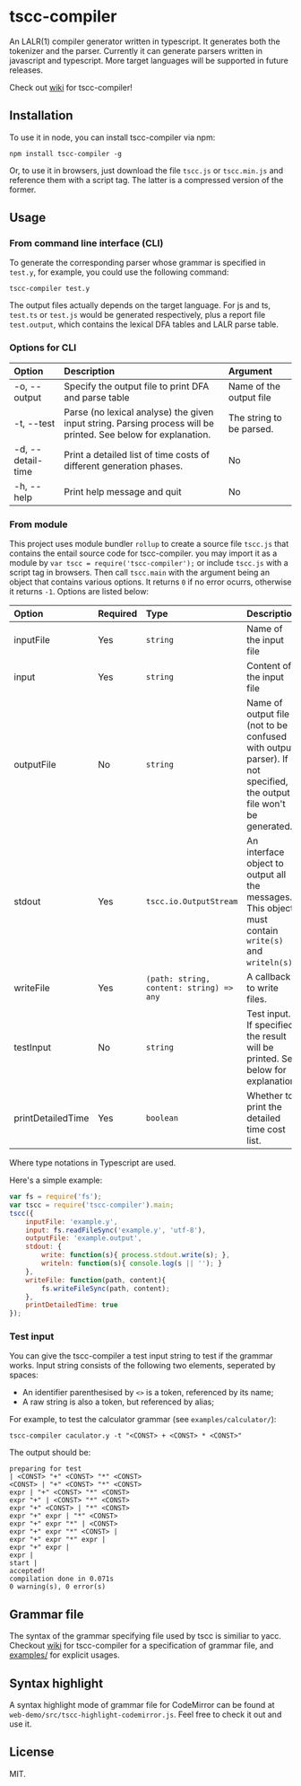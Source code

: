 # tscc-compiler
An LALR(1) compiler generator written in typescript. It generates both the tokenizer and the parser.
Currently it can generate parsers written in javascript and typescript. More target languages will be supported in future releases.

Check out [wiki](https://github.com/Hadron67/tscc-compiler/wiki) for tscc-compiler!

## Installation
To use it in node, you can install tscc-compiler via npm:
```shell
npm install tscc-compiler -g
```
Or, to use it in browsers, just download the file `tscc.js` or `tscc.min.js` and reference them with a script tag. The latter is a compressed version of the former.

## Usage
### From command line interface (CLI)
To generate the corresponding parser whose grammar is specified in `test.y`, for example, you could use the following command:
```shell
tscc-compiler test.y
```
The output files actually depends on the target language. For js and ts, `test.ts` or `test.js` would be generated respectively, plus a report file `test.output`, which contains the lexical DFA tables and LALR parse table.
### Options for CLI
| Option         | Description| Argument|
|:---------------|:----------|:---------------|
|-o, --output    |Specify the output file to print DFA and parse table|Name of the output file|
|-t, --test|Parse (no lexical analyse) the given input string. Parsing process will be printed. See below for explanation.|The string to be parsed.|
|-d, --detail-time|Print a detailed list of time costs of different generation phases.|No|
|-h, --help|Print help message and quit|No|
### From module
This project uses module bundler `rollup` to create a source file `tscc.js` that contains the entail source code for tscc-compiler. you may import it as a module by `var tscc = require('tscc-compiler');` or include `tscc.js` with a script tag in browsers. Then call `tscc.main` with the argument being an object that contains various options. It returns `0` if no error ocurrs, otherwise it returns `-1`. Options are listed below:

|Option |Required|Type|Description|
|:------|:-------|:---|:----------|
|inputFile|Yes|`string`|Name of the input file|
|input|Yes|`string`|Content of the input file|
|outputFile|No|`string`|Name of output file (not to be confused with output parser). If not specified, the output file won't be generated.|
|stdout|Yes|`tscc.io.OutputStream`|An interface object to output all the messages. This object must contain `write(s)` and `writeln(s)`.|
|writeFile|Yes|`(path: string, content: string) => any`|A callback to write files.|
|testInput|No|`string`|Test input. If specified, the result will be printed. See below for explanation.|
|printDetailedTime|Yes|`boolean`|Whether to print the detailed time cost list.|

Where type notations in Typescript are used.

Here's a simple example:
```js
var fs = require('fs');
var tscc = require('tscc-compiler').main;
tscc({
    inputFile: 'example.y',
    input: fs.readFileSync('example.y', 'utf-8'),
    outputFile: 'example.output',
    stdout: {
    	write: function(s){ process.stdout.write(s); },
        writeln: function(s){ console.log(s || ''); }
    },
    writeFile: function(path, content){
        fs.writeFileSync(path, content);
    },
    printDetailedTime: true
});
```

### Test input
You can give the tscc-compiler a test input string to test if the grammar works. Input string consists of the following two elements, seperated by spaces:
- An identifier parenthesised by `<>` is a token, referenced by its name;
- A raw string is also a token, but referenced by alias;

For example, to test the calculator grammar (see `examples/calculator/`):
```shell
tscc-compiler caculator.y -t "<CONST> + <CONST> * <CONST>"
```
The output should be:
```text
preparing for test
| <CONST> "+" <CONST> "*" <CONST> 
<CONST> | "+" <CONST> "*" <CONST> 
expr | "+" <CONST> "*" <CONST> 
expr "+" | <CONST> "*" <CONST> 
expr "+" <CONST> | "*" <CONST> 
expr "+" expr | "*" <CONST> 
expr "+" expr "*" | <CONST> 
expr "+" expr "*" <CONST> | 
expr "+" expr "*" expr | 
expr "+" expr | 
expr | 
start | 
accepted!
compilation done in 0.071s
0 warning(s), 0 error(s)
```

## Grammar file
The syntax of the grammar specifying file used by tscc is similiar to yacc. Checkout [wiki](https://github.com/Hadron67/tscc-compiler/wiki) for tscc-compiler for a specification of grammar file, and [examples/](https://github.com/Hadron67/tscc-compiler/tree/master/examples) for explicit usages.

## Syntax highlight
A syntax highlight mode of grammar file for CodeMirror can be found at `web-demo/src/tscc-highlight-codemirror.js`. Feel free to check it out and use it.

## License
MIT.
